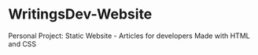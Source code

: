 # WritingsDev-Website

Personal Project:
Static Website - Articles for developers
Made with HTML and CSS
